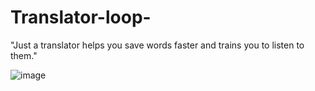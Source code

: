 # Translator-loop-
"Just a translator helps you save words faster and trains you to listen to them."


![image](https://github.com/user-attachments/assets/c6c15855-203d-446d-9455-83f7b9717f71)


